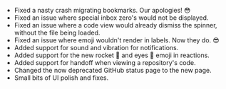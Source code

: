 - Fixed a nasty crash migrating bookmarks. Our apologies! 😳
- Fixed an issue where special inbox zero's would not be displayed.
- Fixed an issue where a code view would already dismiss the spinner, without the file being loaded.
- Fixed an issue where emoji wouldn't render in labels. Now they do. 😎
- Added support for sound and vibration for notifications.
- Added support for the new rocket 🚀 and eyes 👀 emoji in reactions.
- Added support for handoff when viewing a repository's code.
- Changed the now deprecated GitHub status page to the new page.
- Small bits of UI polish and fixes.
